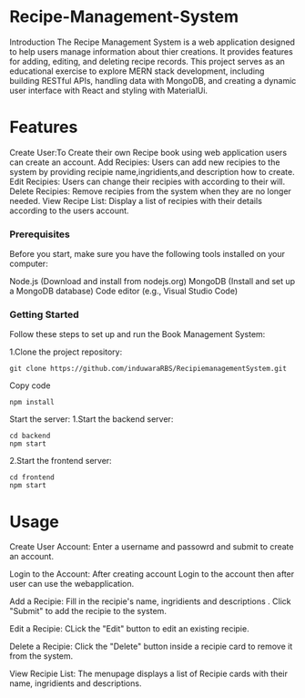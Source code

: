 # Recipe-Management-System

Introduction
The Recipe Management System is a web application designed to help users manage information about thier creations. It provides features for adding, editing,
and deleting recipe records. This project serves as an educational exercise to explore MERN stack development, including building RESTful APIs,
handling data with MongoDB, and creating a dynamic user interface with React and styling with MaterialUi.

# Features
Create User:To Create their own Recipe book using web application users can create an account.
Add Recipies: Users can add new recipies to the system by providing recipie name,ingridients,and description how to create.
Edit Recipies: Users can change their recipies with according to their will.
Delete Recipies: Remove recipies from the system when they are no longer needed.
View Recipe List: Display a list of recipies with their details according to the users account.

### Prerequisites
Before you start, make sure you have the following tools installed on your computer:

Node.js (Download and install from nodejs.org)
MongoDB (Install and set up a MongoDB database)
Code editor (e.g., Visual Studio Code)

### Getting Started
Follow these steps to set up and run the Book Management System:

1.Clone the project repository:

```shell
git clone https://github.com/induwaraRBS/RecipiemanagementSystem.git
```

Copy code
```shell
npm install
```
Start the server:
1.Start the backend server:
```shell
cd backend
npm start
```
2.Start the frontend server:
```shell
cd frontend
npm start
```

# Usage
Create User Account: Enter a username and passowrd and submit to create an account.

Login to the Account: After creating account Login to the account then after user can use the webapplication.

Add a Recipie: Fill in the recipie's name, ingridients and descriptions . Click "Submit" to add the recipie to the system.

Edit a Recipie: CLick the "Edit" button to edit an existing recipie.

Delete a Recipie: Click the "Delete" button inside a recipie card to remove it from the system.

View Recipie List: The menupage displays a list of Recipie cards with their name, ingridients and descriptions.
